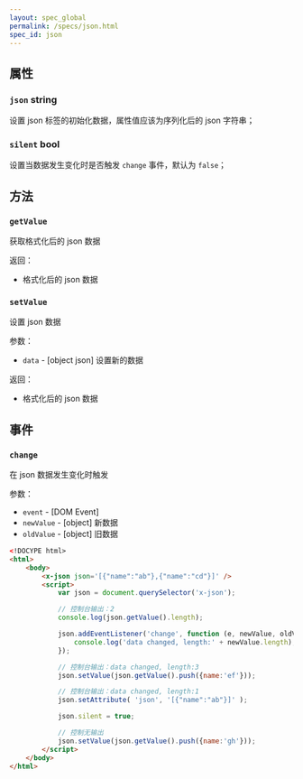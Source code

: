 ```yaml
---
layout: spec_global
permalink: /specs/json.html
spec_id: json
---
```


## 属性

### `json` **string**

设置 json 标签的初始化数据，属性值应该为序列化后的 json 字符串；

### `silent` **bool**

设置当数据发生变化时是否触发 `change` 事件，默认为 `false`；

## 方法

### `getValue`

获取格式化后的 json 数据

返回：

 * 格式化后的 json 数据

### `setValue`

设置 json 数据

参数：

 * `data` - [object json] 设置新的数据

返回：

 * 格式化后的 json 数据

## 事件

### `change`

在 json 数据发生变化时触发

参数：

 * `event` - [DOM Event]
 * `newValue` - [object] 新数据
 * `oldValue` - [object] 旧数据

```html
<!DOCYPE html>
<html>
    <body>
        <x-json json='[{"name":"ab"},{"name":"cd"}]' />
        <script>
            var json = document.querySelector('x-json');

            // 控制台输出：2
            console.log(json.getValue().length); 

            json.addEventListener('change', function (e, newValue, oldValue){
                console.log('data changed, length:' + newValue.length);
            });

            // 控制台输出：data changed, length:3
            json.setValue(json.getValue().push({name:'ef'}));

            // 控制台输出：data changed, length:1
            json.setAttribute( 'json', '[{"name":"ab"}]' );

            json.silent = true;

            // 控制无输出
            json.setValue(json.getValue().push({name:'gh'}));
        </script>
    </body>
</html>
```